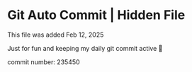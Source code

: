 # Git Auto Commit | Hidden File

This file was added Feb 12, 2025

Just for fun and keeping my daily git commit active 🤪

commit number: 235450
